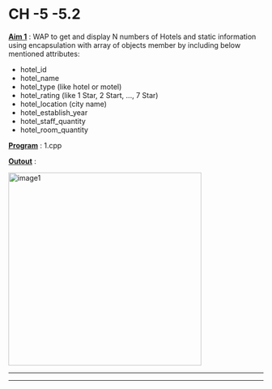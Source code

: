 # CH -5 -5.2

<u>**Aim 1**</u> : WAP to get and display N numbers of Hotels and static
information using encapsulation with array of objects
member by including below mentioned attributes:
- hotel_id
- hotel_name
- hotel_type (like hotel or motel)
- hotel_rating (like 1 Star, 2 Start, ..., 7 Star)
- hotel_location (city name)
- hotel_establish_year
- hotel_staff_quantity
- hotel_room_quantity

<u>**Program**</u> : 1.cpp

<u>**Outout**</u> : 

<img width="381" alt="image1" src="https://user-images.githubusercontent.com/114163761/209756085-84f454ae-1371-4724-a1fd-f7a5c93a2889.PNG">

****
****
